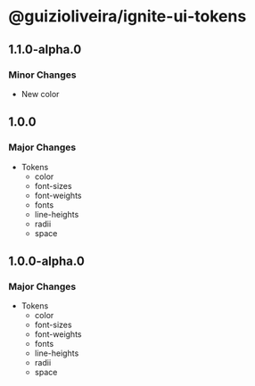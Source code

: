 # @guizioliveira/ignite-ui-tokens

## 1.1.0-alpha.0

### Minor Changes

- New color

## 1.0.0

### Major Changes

- Tokens
  - color
  - font-sizes
  - font-weights
  - fonts
  - line-heights
  - radii
  - space

## 1.0.0-alpha.0

### Major Changes

- Tokens
  - color
  - font-sizes
  - font-weights
  - fonts
  - line-heights
  - radii
  - space
